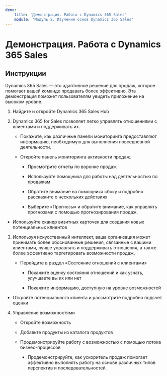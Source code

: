 ```yaml
---
demo:
    title: 'Демонстрация. Работа с Dynamics 365 Sales'
    module: 'Модуль 2. Изучение основ Dynamics 365 Sales'
---
```


# Демонстрация. Работа с Dynamics 365 Sales

## Инструкции

Dynamics 365 Sales — это адаптивное решение для продаж, которое помогает вашей команде продавать более эффективно. Эта демонстрация поможет пользователям увидеть приложение на высоком уровне. 

1. Найдите и откройте Dynamics 365 Sales Hub

2. Dynamics 365 for Sales позволяет легко управлять отношениями с клиентами и поддерживать их.

	- Покажите, как различные панели мониторинга предоставляют информацию, необходимую для выполнения повседневной деятельности. 

	- Откройте панель мониторинга активности продаж.

		- Просмотрите отчеты по воронке продаж 

		- Используйте помощника для работы над деятельностью по продажам

		- Обратите внимание на помощника сбоку и подробно расскажите о нескольких действиях

		- Выберите «Прогнозы» и обратите внимание, как управлять прогнозами с помощью прогнозирования продаж. 

- Используйте сканер визитных карточек для создания новых потенциальных клиентов

3. Используя искусственный интеллект, ваша организация может принимать более обоснованные решения, связанные с вашими клиентами, лучше управлять и поддерживать отношения, а также более эффективно таргетировать возможности продаж. 

	- Перейдите в раздел «Состояние отношений с клиентами»

		- Покажите оценку состояния отношений и как узнать, улучшаете вы их или нет

		- Покажите информацию, доступную на уровне возможностей

- Откройте потенциального клиента и рассмотрите подробно подсчет оценки

4. Управление возможностями

	- Откройте возможность 

	- Добавьте продукты из каталога продуктов

	- Продемонстрируйте работу с возможностью с помощью потока бизнес-процессов

		- Продемонстрируйте, как ускоритель продаж помогает эффективно выполнять работу на основе различных типов перспектив и последовательностей. 

